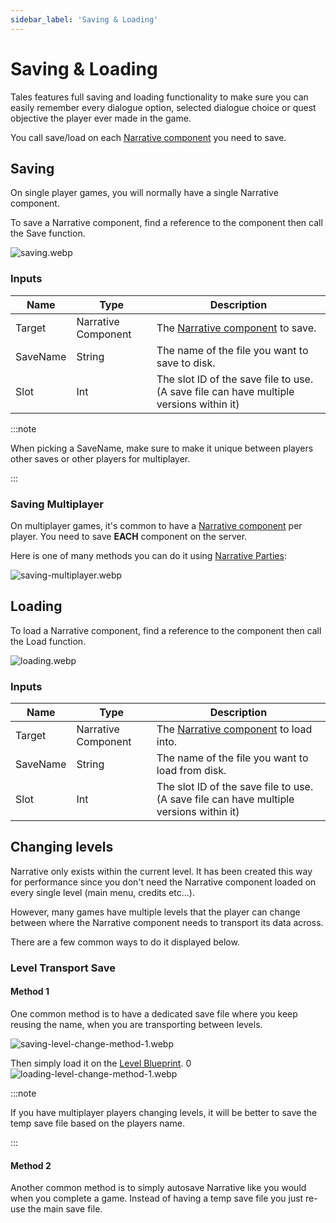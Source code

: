 ```yaml
---
sidebar_label: 'Saving & Loading'
---
```


# Saving & Loading

Tales features full saving and loading functionality to make sure you can easily remember every dialogue option, selected dialogue choice or quest objective the player ever made in the game.

You call save/load on each [Narrative component](../tales-component/index.md) you need to save. 

## Saving

On single player games, you will normally have a single Narrative component.

To save a Narrative component, find a reference to the component then call the Save function.

![saving.webp](/img/quests-and-dialogue/saving/saving.webp)

### Inputs

| Name     | Type                | Description                                                                             |
|----------|---------------------|-----------------------------------------------------------------------------------------|
| Target   | Narrative Component | The [Narrative component](./index.md) to save.                                          |
| SaveName | String              | The name of the file you want to save to disk.                                          |
| Slot     | Int                 | The slot ID of the save file to use. (A save file can have multiple versions within it) |

:::note

When picking a SaveName, make sure to make it unique between players other saves or other players for multiplayer.

:::

### Saving Multiplayer

On multiplayer games, it's common to have a [Narrative component](../tales-component/index.md) per player. You need to save **EACH** component on the server.

Here is one of many methods you can do it using [Narrative Parties](../parties/index.md):

![saving-multiplayer.webp](/img/quests-and-dialogue/saving/saving-multiplayer.webp)

## Loading

To load a Narrative component, find a reference to the component then call the Load function.

![loading.webp](/img/quests-and-dialogue/saving/loading.webp)

### Inputs

| Name     | Type                | Description                                                                             |
|----------|---------------------|-----------------------------------------------------------------------------------------|
| Target   | Narrative Component | The [Narrative component](./index.md) to load into.                                     |
| SaveName | String              | The name of the file you want to load from disk.                                        |
| Slot     | Int                 | The slot ID of the save file to use. (A save file can have multiple versions within it) |


## Changing levels

Narrative only exists within the current level. It has been created this way for performance since you don't need the Narrative component loaded on every single level (main menu, credits etc...).

However, many games have multiple levels that the player can change between where the Narrative component needs to transport its data across.

There are a few common ways to do it displayed below.

### Level Transport Save

#### Method 1

One common method is to have a dedicated save file where you keep reusing the name, when you are transporting between levels.

![saving-level-change-method-1.webp](/img/quests-and-dialogue/saving/saving-level-change-method-1.webp)

Then simply load it on the [Level Blueprint](https://dev.epicgames.com/documentation/en-us/unreal-engine/level-blueprint-in-unreal-engine?application_version=5.4).
0
![loading-level-change-method-1.webp](/img/quests-and-dialogue/saving/loading-level-change-method-1.webp)

:::note

If you have multiplayer players changing levels, it will be better to save the temp save file based on the players name.

:::

#### Method 2

Another common method is to simply autosave Narrative like you would when you complete a game. Instead of having a temp save file you just re-use the main save file.